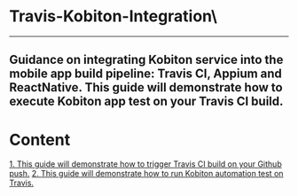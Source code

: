 # Travis-Kobiton-Integration\
--------
Guidance on integrating Kobiton service into the mobile app build pipeline: Travis CI, Appium and ReactNative.
This guide will demonstrate how to execute Kobiton app test on your Travis CI build.
--------
# Content
[1. This guide will demonstrate how to trigger Travis CI build on your Github push.](1-triggering-travis-github.md)
[2. This guide will demonstrate how to run Kobiton automation test on Travis.](2-run-kobiton-test.md)